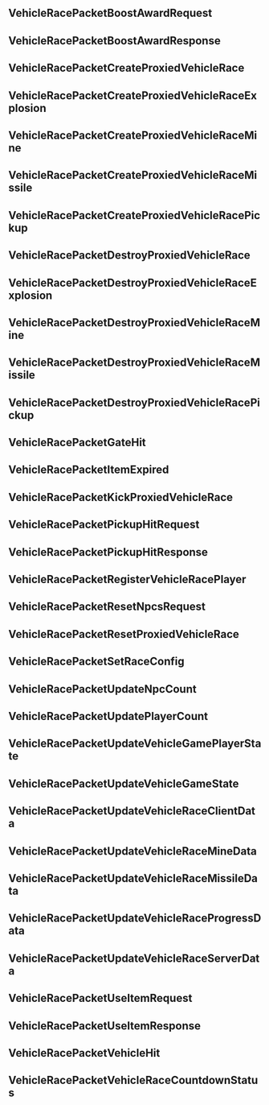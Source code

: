 ## VehicleRacePacketBoostAwardRequest

## VehicleRacePacketBoostAwardResponse

## VehicleRacePacketCreateProxiedVehicleRace

## VehicleRacePacketCreateProxiedVehicleRaceExplosion

## VehicleRacePacketCreateProxiedVehicleRaceMine

## VehicleRacePacketCreateProxiedVehicleRaceMissile

## VehicleRacePacketCreateProxiedVehicleRacePickup

## VehicleRacePacketDestroyProxiedVehicleRace

## VehicleRacePacketDestroyProxiedVehicleRaceExplosion

## VehicleRacePacketDestroyProxiedVehicleRaceMine

## VehicleRacePacketDestroyProxiedVehicleRaceMissile

## VehicleRacePacketDestroyProxiedVehicleRacePickup

## VehicleRacePacketGateHit

## VehicleRacePacketItemExpired

## VehicleRacePacketKickProxiedVehicleRace

## VehicleRacePacketPickupHitRequest

## VehicleRacePacketPickupHitResponse

## VehicleRacePacketRegisterVehicleRacePlayer

## VehicleRacePacketResetNpcsRequest

## VehicleRacePacketResetProxiedVehicleRace

## VehicleRacePacketSetRaceConfig

## VehicleRacePacketUpdateNpcCount

## VehicleRacePacketUpdatePlayerCount

## VehicleRacePacketUpdateVehicleGamePlayerState

## VehicleRacePacketUpdateVehicleGameState

## VehicleRacePacketUpdateVehicleRaceClientData

## VehicleRacePacketUpdateVehicleRaceMineData

## VehicleRacePacketUpdateVehicleRaceMissileData

## VehicleRacePacketUpdateVehicleRaceProgressData

## VehicleRacePacketUpdateVehicleRaceServerData

## VehicleRacePacketUseItemRequest

## VehicleRacePacketUseItemResponse

## VehicleRacePacketVehicleHit

## VehicleRacePacketVehicleRaceCountdownStatus